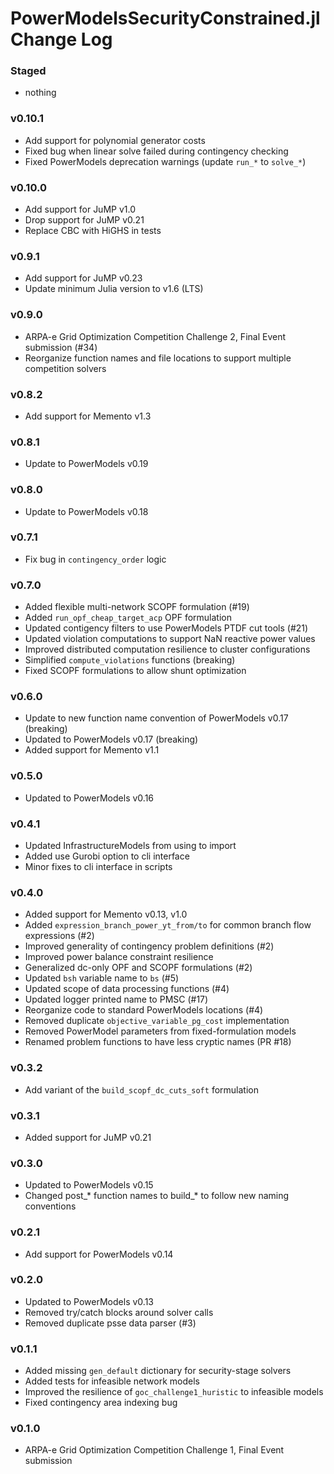 PowerModelsSecurityConstrained.jl Change Log
============================================

### Staged
- nothing

### v0.10.1
- Add support for polynomial generator costs
- Fixed bug when linear solve failed during contingency checking
- Fixed PowerModels deprecation warnings (update `run_*` to `solve_*`)

### v0.10.0
- Add support for JuMP v1.0
- Drop support for JuMP v0.21
- Replace CBC with HiGHS in tests

### v0.9.1
- Add support for JuMP v0.23
- Update minimum Julia version to v1.6 (LTS)

### v0.9.0
- ARPA-e Grid Optimization Competition Challenge 2, Final Event submission (#34)
- Reorganize function names and file locations to support multiple competition solvers

### v0.8.2
- Add support for Memento v1.3

### v0.8.1
- Update to PowerModels v0.19

### v0.8.0
- Update to PowerModels v0.18

### v0.7.1
- Fix bug in `contingency_order` logic

### v0.7.0
- Added flexible multi-network SCOPF formulation (#19)
- Added `run_opf_cheap_target_acp` OPF formulation
- Updated contigency filters to use PowerModels PTDF cut tools (#21)
- Updated violation computations to support NaN reactive power values
- Improved distributed computation resilience to cluster configurations
- Simplified `compute_violations` functions (breaking)
- Fixed SCOPF formulations to allow shunt optimization

### v0.6.0
- Update to new function name convention of PowerModels v0.17 (breaking)
- Updated to PowerModels v0.17 (breaking)
- Added support for Memento v1.1

### v0.5.0
- Updated to PowerModels v0.16

### v0.4.1
- Updated InfrastructureModels from using to import
- Added use Gurobi option to cli interface
- Minor fixes to cli interface in scripts

### v0.4.0
- Added support for Memento v0.13, v1.0
- Added `expression_branch_power_yt_from/to` for common branch flow expressions (#2)
- Improved generality of contingency problem definitions (#2)
- Improved power balance constraint resilience
- Generalized dc-only OPF and SCOPF formulations (#2)
- Updated `bsh` variable name to `bs` (#5)
- Updated scope of data processing functions (#4)
- Updated logger printed name to PMSC (#17)
- Reorganize code to standard PowerModels locations (#4)
- Removed duplicate `objective_variable_pg_cost` implementation
- Removed PowerModel parameters from fixed-formulation models
- Renamed problem functions to have less cryptic names (PR #18)

### v0.3.2
- Add variant of the `build_scopf_dc_cuts_soft` formulation

### v0.3.1
- Added support for JuMP v0.21

### v0.3.0
- Updated to PowerModels v0.15
- Changed post_* function names to build_* to follow new naming conventions

### v0.2.1
- Add support for PowerModels v0.14

### v0.2.0
- Updated to PowerModels v0.13
- Removed try/catch blocks around solver calls
- Removed duplicate psse data parser (#3)

### v0.1.1
- Added missing `gen_default` dictionary for security-stage solvers
- Added tests for infeasible network models
- Improved the resilience of `goc_challenge1_huristic` to infeasible models
- Fixed contingency area indexing bug

### v0.1.0
- ARPA-e Grid Optimization Competition Challenge 1, Final Event submission
